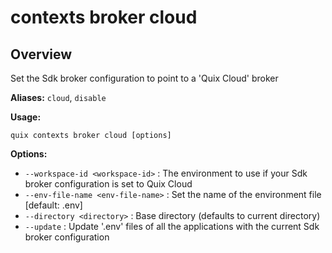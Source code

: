 # contexts broker cloud

## Overview

Set the Sdk broker configuration to point to a 'Quix Cloud' broker

**Aliases:** `cloud`, `disable`

**Usage:**

```
quix contexts broker cloud [options]
```

**Options:**

- `--workspace-id <workspace-id>` : The environment to use if your Sdk broker configuration is set to Quix Cloud
- `--env-file-name <env-file-name>` : Set the name of the environment file [default: .env]
- `--directory <directory>` : Base directory (defaults to current directory)
- `--update` : Update '.env' files of all the applications with the current Sdk broker configuration

